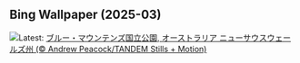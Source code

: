 ## Bing Wallpaper (2025-03)
![](https://www.bing.com/th?id=OHR.EucalyptusForest_JA-JP1746182669_UHD.jpg&w=1000)Latest: [ブルー・マウンテンズ国立公園, オーストラリア ニューサウスウェールズ州 (© Andrew Peacock/TANDEM Stills + Motion)](https://www.bing.com/th?id=OHR.EucalyptusForest_JA-JP1746182669_UHD.jpg)